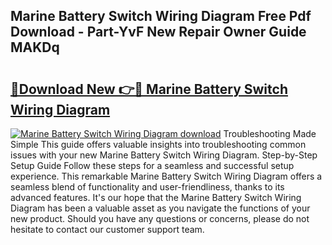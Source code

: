 ## Marine Battery Switch Wiring Diagram Free Pdf Download - Part-YvF New Repair Owner Guide MAKDq

# <h2><a href="http://dftlr9.blite.top/?on=Marine+Battery+Switch+Wiring+Diagram">🔗Download New 👉🔴 Marine Battery Switch Wiring Diagram</a></h2>

[![Marine Battery Switch Wiring Diagram download](https://i.imgur.com/lujVjoI.png)](http://dftlr9.blite.top/?on=Marine+Battery+Switch+Wiring+Diagram)
Troubleshooting Made Simple This guide offers valuable insights into troubleshooting common issues with your new Marine Battery Switch Wiring Diagram. Step-by-Step Setup Guide Follow these steps for a seamless and successful setup experience. This remarkable Marine Battery Switch Wiring Diagram offers a seamless blend of functionality and user-friendliness, thanks to its advanced features. It's our hope that the Marine Battery Switch Wiring Diagram has been a valuable asset as you navigate the functions of your new product. Should you have any questions or concerns, please do not hesitate to contact our customer support team.
